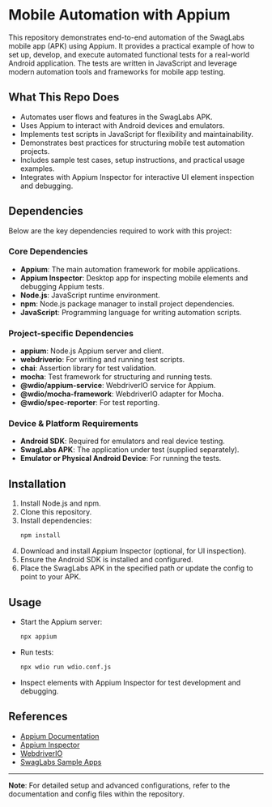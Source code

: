 # Mobile Automation with Appium

This repository demonstrates end-to-end automation of the SwagLabs mobile app (APK) using Appium. It provides a practical example of how to set up, develop, and execute automated functional tests for a real-world Android application. The tests are written in JavaScript and leverage modern automation tools and frameworks for mobile app testing.

## What This Repo Does

- Automates user flows and features in the SwagLabs APK.
- Uses Appium to interact with Android devices and emulators.
- Implements test scripts in JavaScript for flexibility and maintainability.
- Demonstrates best practices for structuring mobile test automation projects.
- Includes sample test cases, setup instructions, and practical usage examples.
- Integrates with Appium Inspector for interactive UI element inspection and debugging.

## Dependencies

Below are the key dependencies required to work with this project:

### Core Dependencies

- **Appium**: The main automation framework for mobile applications.
- **Appium Inspector**: Desktop app for inspecting mobile elements and debugging Appium tests.
- **Node.js**: JavaScript runtime environment.
- **npm**: Node.js package manager to install project dependencies.
- **JavaScript**: Programming language for writing automation scripts.

### Project-specific Dependencies

- **appium**: Node.js Appium server and client.
- **webdriverio**: For writing and running test scripts.
- **chai**: Assertion library for test validation.
- **mocha**: Test framework for structuring and running tests.
- **@wdio/appium-service**: WebdriverIO service for Appium.
- **@wdio/mocha-framework**: WebdriverIO adapter for Mocha.
- **@wdio/spec-reporter**: For test reporting.

### Device & Platform Requirements

- **Android SDK**: Required for emulators and real device testing.
- **SwagLabs APK**: The application under test (supplied separately).
- **Emulator or Physical Android Device**: For running the tests.

## Installation

1. Install Node.js and npm.
2. Clone this repository.
3. Install dependencies:
   ```bash
   npm install
   ```
4. Download and install Appium Inspector (optional, for UI inspection).
5. Ensure the Android SDK is installed and configured.
6. Place the SwagLabs APK in the specified path or update the config to point to your APK.

## Usage

- Start the Appium server:
  ```bash
  npx appium
  ```
- Run tests:
  ```bash
  npx wdio run wdio.conf.js
  ```
- Inspect elements with Appium Inspector for test development and debugging.

## References

- [Appium Documentation](https://appium.io/docs/en/about-appium/intro/)
- [Appium Inspector](https://github.com/appium/appium-inspector)
- [WebdriverIO](https://webdriver.io/)
- [SwagLabs Sample Apps](https://www.saucedemo.com/downloads)

---

**Note**: For detailed setup and advanced configurations, refer to the documentation and config files within the repository.
